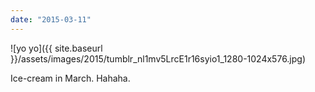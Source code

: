 ```yaml
---
date: "2015-03-11"
---
```


![yo yo]({{ site.baseurl }}/assets/images/2015/tumblr_nl1mv5LrcE1r16syio1_1280-1024x576.jpg)

Ice-cream in March. Hahaha.
